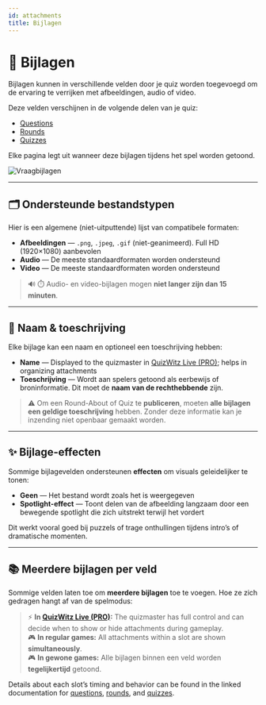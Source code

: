 ```yaml
---
id: attachments
title: Bijlagen
---
```


# 📎 Bijlagen

Bijlagen kunnen in verschillende velden door je quiz worden toegevoegd om de ervaring te verrijken met afbeeldingen, audio of video.

Deze velden verschijnen in de volgende delen van je quiz:

- [Questions](../editor/writing-questions)
- [Rounds](../editor/round-options)
- [Quizzes](../editor/quiz-options)

Elke pagina legt uit wanneer deze bijlagen tijdens het spel worden getoond.

![Vraagbijlagen](/images/edit-question.png)

---

## 🗂️ Ondersteunde bestandstypen

Hier is een algemene (niet-uitputtende) lijst van compatibele formaten:

- **Afbeeldingen** — `.png`, `.jpeg`, `.gif` (niet-geanimeerd). Full HD (1920×1080) aanbevolen
- **Audio** — De meeste standaardformaten worden ondersteund
- **Video** — De meeste standaardformaten worden ondersteund

> 🔊 ⏱️ Audio- en video-bijlagen mogen **niet langer zijn dan 15 minuten**.

---

## 📝 Naam & toeschrijving

Elke bijlage kan een naam en optioneel een toeschrijving hebben:

- **Name** — Displayed to the quizmaster in [QuizWitz Live (PRO)](../quizmaster/introduction); helps in organizing attachments
- **Toeschrijving** — Wordt aan spelers getoond als eerbewijs of broninformatie. Dit moet de **naam van de rechthebbende** zijn.

> ⚠️ Om een Round-About of Quiz te **publiceren**, moeten **alle bijlagen een geldige toeschrijving** hebben. Zonder deze informatie kan je inzending niet openbaar gemaakt worden.

---

## ✨ Bijlage-effecten

Sommige bijlagevelden ondersteunen **effecten** om visuals geleidelijker te tonen:

- **Geen** — Het bestand wordt zoals het is weergegeven
- **Spotlight-effect** — Toont delen van de afbeelding langzaam door een bewegende spotlight die zich uitstrekt terwijl het vordert

Dit werkt vooral goed bij puzzels of trage onthullingen tijdens intro’s of dramatische momenten.

---

## 📚 Meerdere bijlagen per veld

Sommige velden laten toe om **meerdere bijlagen** toe te voegen. Hoe ze zich gedragen hangt af van de spelmodus:

> ⚡ **In [QuizWitz Live (PRO)](../quizmaster/introduction):** The quizmaster has full control and can decide when to show or hide attachments during gameplay.\
> 🎮 **In regular games:** All attachments within a slot are shown **simultaneously**.\
> 🎮 **In gewone games:** Alle bijlagen binnen een veld worden **tegelijkertijd** getoond.

Details about each slot’s timing and behavior can be found in the linked documentation for [questions](../editor/writing-questions), [rounds](../editor/round-options), and [quizzes](../editor/quiz-options).
